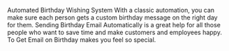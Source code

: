 Automated Birthday Wishing System
With a classic automation, you can make sure each person gets a custom birthday message on the right day for them. 
Sending Birthday Email Automatically is a great help for all those people who want to save time and make customers and employees happy.
To Get Email on Birthday makes you feel so special.
